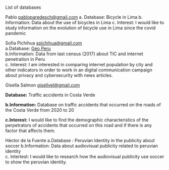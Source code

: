 List of databases

Pablo pabloparedesch@gmail.com
a. Database: Bicycle in Lima
b. Information: Data about the use of bicycles in Lima 
c. Interest: I would like to study information on the evolution of bicycle use in Lima since the covid pandemic
 
Sofia Pichihua spichihua@gmail.com  
a.Database: [Geo Peru](https://visor.geoperu.gob.pe/)  
b.Information:  Data from last census (2017) about TIC and internet penetration in Peru  
c. Interest: I am interested in comparing internet population by city and other indicators in order to work in an digital communication campaign about privacy and cybersecurity with news articles.  

Gisella Salmon <gisellvel@gmail.com>

**Database:** Traffic accidents in Costa Verde

**b.Information:** Database on traffic accidents that occurred on the roads of the Costa Verde from 2020 to 20

**c.Interest:** I would like to find the demographic characteristics of the perpetrators of accidents that occurred on this road and if there is any factor that affects them.

Héctor de la Fuente 
a.Database : Peruvian Identity in the publicity about soccer
b.Information: Data about audiovisual publicity related to peruvian identity  
c. Intertest: I would like to research how the  audiovisual publicity use soccer to show the peruvian identity. 
